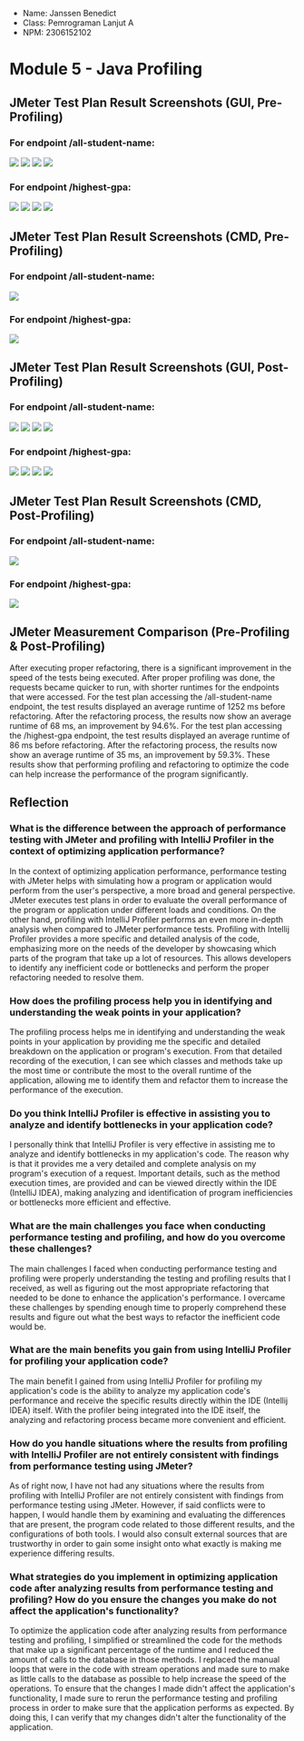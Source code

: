 - Name: Janssen Benedict
- Class: Pemrograman Lanjut A
- NPM: 2306152102


# Module 5 - Java Profiling

## JMeter Test Plan Result Screenshots (GUI, Pre-Profiling)

### For endpoint /all-student-name:
![](https://github.com/JanssenBenedict/exercise-profiling/blob/main/images/Module%205/test_plan_2_res1a.png)
![](https://github.com/JanssenBenedict/exercise-profiling/blob/main/images/Module%205/test_plan_2_res2.png)
![](https://github.com/JanssenBenedict/exercise-profiling/blob/main/images/Module%205/test_plan_2_res3.png)
![](https://github.com/JanssenBenedict/exercise-profiling/blob/main/images/Module%205/test_plan_2_res4.png)

### For endpoint /highest-gpa:
![](https://github.com/JanssenBenedict/exercise-profiling/blob/main/images/Module%205/test_plan_3_res1a.png)
![](https://github.com/JanssenBenedict/exercise-profiling/blob/main/images/Module%205/test_plan_3_res2.png)
![](https://github.com/JanssenBenedict/exercise-profiling/blob/main/images/Module%205/test_plan_3_res3.png)
![](https://github.com/JanssenBenedict/exercise-profiling/blob/main/images/Module%205/test_plan_3_res4.png)

## JMeter Test Plan Result Screenshots (CMD, Pre-Profiling)

### For endpoint /all-student-name:
![](https://github.com/JanssenBenedict/exercise-profiling/blob/main/images/Module%205/test_results_2.png)

### For endpoint /highest-gpa:
![](https://github.com/JanssenBenedict/exercise-profiling/blob/main/images/Module%205/test_results_3.png)


## JMeter Test Plan Result Screenshots (GUI, Post-Profiling)

### For endpoint /all-student-name:
![](https://github.com/JanssenBenedict/exercise-profiling/blob/main/images/Module%205/test_plan_2_res1a_after_profiling.png)
![](https://github.com/JanssenBenedict/exercise-profiling/blob/main/images/Module%205/test_plan_2_res2_after_profiling.png)
![](https://github.com/JanssenBenedict/exercise-profiling/blob/main/images/Module%205/test_plan_2_res3_after_profiling.png)
![](https://github.com/JanssenBenedict/exercise-profiling/blob/main/images/Module%205/test_plan_2_res4_after_profiling.png)

### For endpoint /highest-gpa:
![](https://github.com/JanssenBenedict/exercise-profiling/blob/main/images/Module%205/test_plan_3_res1a_after_profiling.png)
![](https://github.com/JanssenBenedict/exercise-profiling/blob/main/images/Module%205/test_plan_3_res2_after_profiling.png)
![](https://github.com/JanssenBenedict/exercise-profiling/blob/main/images/Module%205/test_plan_3_res3_after_profiling.png)
![](https://github.com/JanssenBenedict/exercise-profiling/blob/main/images/Module%205/test_plan_3_res4_after_profiling.png)

## JMeter Test Plan Result Screenshots (CMD, Post-Profiling)

### For endpoint /all-student-name:
![](https://github.com/JanssenBenedict/exercise-profiling/blob/main/images/Module%205/test_results_2_after_profiling.png)

### For endpoint /highest-gpa:
![](https://github.com/JanssenBenedict/exercise-profiling/blob/main/images/Module%205/test_results_3_after_profiling.png)


## JMeter Measurement Comparison (Pre-Profiling & Post-Profiling)
After executing proper refactoring, there is a significant improvement in the speed of the tests being executed. After proper profiling was done, the requests became quicker to run, with shorter runtimes for the endpoints that were accessed.
For the test plan accessing the /all-student-name endpoint, the test results displayed an average runtime of 1252 ms before refactoring. After the refactoring process, the results now show an average runtime of 68 ms, an improvement by 94.6%.
For the test plan accessing the /highest-gpa endpoint, the test results displayed an average runtime of 86 ms before refactoring. After the refactoring process, the results now show an average runtime of 35 ms, an improvement by 59.3%.
These results show that performing profiling and refactoring to optimize the code can help increase the performance of the program significantly.


## Reflection

### What is the difference between the approach of performance testing with JMeter and profiling with IntelliJ Profiler in the context of optimizing application performance?
In the context of optimizing application performance, performance testing with JMeter helps with simulating how a program or application would perform from the user's perspective, a more broad and general perspective. JMeter executes test plans in order to evaluate the overall performance of the program or application under different loads and conditions.
On the other hand, profiling with IntelliJ Profiler performs an even more in-depth analysis when compared to JMeter performance tests. Profiling with Intellij Profiler provides a more specific and detailed analysis of the code, emphasizing more on the needs of the developer by showcasing which parts of the program that take up a lot of resources. This allows developers to identify any inefficient code or bottlenecks and perform the proper refactoring needed to resolve them.

### How does the profiling process help you in identifying and understanding the weak points in your application?
The profiling process helps me in identifying and understanding the weak points in your application by providing me the specific and detailed breakdown on the application or program's execution. From that detailed recording of the execution, I can see which classes and methods take up the most time or contribute the most to the overall runtime of the application, allowing me to identify them and refactor them to increase the performance of the execution.

### Do you think IntelliJ Profiler is effective in assisting you to analyze and identify bottlenecks in your application code?
I personally think that IntelliJ Profiler is very effective in assisting me to analyze and identify bottlenecks in my application's code. The reason why is that it provides me a very detailed and complete analysis on my program's execution of a request. Important details, such as the method execution times, are provided and can be viewed directly within the IDE (IntelliJ IDEA), making analyzing and identification of program inefficiencies or bottlenecks more efficient and effective.

### What are the main challenges you face when conducting performance testing and profiling, and how do you overcome these challenges?
The main challenges I faced when conducting performance testing and profiling were properly understanding the testing and profiling results that I received, as well as figuring out the most appropriate refactoring that needed to be done to enhance the application's performance. I overcame these challenges by spending enough time to properly comprehend these results and figure out what the best ways to refactor the inefficient code would be.

### What are the main benefits you gain from using IntelliJ Profiler for profiling your application code?
The main benefit I gained from using IntelliJ Profiler for profiling my application's code is the ability to analyze my application code's performance and receive the specific results directly within the IDE (Intellij IDEA) itself. With the profiler being integrated into the IDE itself, the analyzing and refactoring process became more convenient and efficient.

### How do you handle situations where the results from profiling with IntelliJ Profiler are not entirely consistent with findings from performance testing using JMeter?
As of right now, I have not had any situations where the results from profiling with IntelliJ Profiler are not entirely consistent with findings from performance testing using JMeter. However, if said conflicts were to happen, I would handle them by examining and evaluating the differences that are present, the program code related to those different results, and the configurations of both tools. I would also consult external sources that are trustworthy in order to gain some insight onto what exactly is making me experience differing results.

### What strategies do you implement in optimizing application code after analyzing results from performance testing and profiling? How do you ensure the changes you make do not affect the application's functionality?
To optimize the application code after analyzing results from performance testing and profiling, I simplified or streamlined the code for the methods that make up a significant percentage of the runtime and I reduced the amount of calls to the database in those methods. I replaced the manual loops that were in the code with stream operations and made sure to make as little calls to the database as possible to help increase the speed of the operations.
To ensure that the changes I made didn't affect the application's functionality, I made sure to rerun the performance testing and profiling process in order to make sure that the application performs as expected. By doing this, I can verify that my changes didn't alter the functionality of the application.